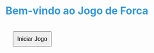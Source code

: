<!DOCTYPE html>
<html lang="en">
<head>
  <script type="text/javascript">
	atOptions = {
		'key' : '767ccec94bd391d7ff2482e0da5034bd',
		'format' : 'iframe',
		'height' : 250,
		'width' : 300,
		'params' : {}
	};
	document.write('<scr' + 'ipt type="text/javascript" src="//www.topcreativeformat.com/767ccec94bd391d7ff2482e0da5034bd/invoke.js"></scr' + 'ipt>');
</script>
  <meta charset="UTF-8">
  <meta name="viewport" content="width=device-width, initial-scale=1.0">
  <title>Jogo de Forca</title>
  <style>

    <script type="text/javascript"> var infolinks_pid = 3410510; var infolinks_wsid = 0; </script> <script type="text/javascript" src="//resources.infolinks.com/js/infolinks_main.js"></script>
    
    body {
      font-family: Arial, sans-serif;
      text-align: center;
      margin-bottom: 50px; /* Espaço para os anúncios */
    }

    h1 {
      color: #3498db;
    }

    button {
      font-size: 16px;
      margin: 20px;
      padding: 10px;
      cursor: pointer;
    }

    #keyboard {
      margin-top: 20px;
    }

    .used {
      color: red;
    }

    #ad-space {
      height: 50px; /* Altura do espaço destinado aos anúncios */
      background-color: #f2f2f2; /* Cor de fundo do espaço dos anúncios (pode ser ajustada) */
      margin-top: 20px; /* Espaço entre o jogo e os anúncios */
    }
  </style>
</head>
<body>

<!-- Página Inicial -->
<div id="initial-page">
  <h1>Bem-vindo ao Jogo de Forca</h1>
  <button onclick="startGame()">Iniciar Jogo</button>
</div>

<!-- Página do Jogo -->
<div id="game-page" style="display: none;">
  <h1>Jogo de Forca</h1>
  <div id="word-display"></div>
  <div id="wrong-letters"></div>
  <p>Pontuação: <span id="score">0</span></p>
  <div id="keyboard"></div>
  <button onclick="startGame()">Iniciar Novo Jogo</button>

  <!-- Espaço para Anúncios -->
  <div id="ad-space"></div>

  <button onclick="returnToHome()">Voltar para a Página Inicial</button>
</div>

<script>
  const words = ["javascript", "html", "css", "python", "java"];
  let selectedWord = "";
  let correctLetters = [];
  let wrongLetters = [];
  let score = 0;

  function startGame() {
    // Toggle display between pages
    document.getElementById("initial-page").style.display = "none";
    document.getElementById("game-page").style.display = "block";

    // Reset variables
    selectedWord = words[Math.floor(Math.random() * words.length)];
    correctLetters = [];
    wrongLetters = [];
    score = 0;

    // Display initial UI
    updateWordDisplay();
    updateWrongLetters();
    updateScoreDisplay();
    createKeyboard();

    // Event listener for key press
    document.addEventListener("keydown", handleKeyPress);
  }

  function updateWordDisplay() {
    const wordDisplay = document.getElementById("word-display");
    wordDisplay.innerHTML = selectedWord
      .split("")
      .map(letter => (correctLetters.includes(letter) ? letter : "_"))
      .join(" ");
  }

  function updateWrongLetters() {
    const wrongLettersDisplay = document.getElementById("wrong-letters");
    wrongLettersDisplay.textContent = `Letras Erradas: ${wrongLetters.join(", ")}`;
  }

  function updateScoreDisplay() {
    const scoreDisplay = document.getElementById("score");
    scoreDisplay.textContent = score;
  }

  function createKeyboard() {
    const keyboardDiv = document.getElementById("keyboard");
    keyboardDiv.innerHTML = "";
    const alphabet = "abcdefghijklmnopqrstuvwxyz";

    for (let letter of alphabet) {
      const button = document.createElement("button");
      button.textContent = letter.toUpperCase();
      button.addEventListener("click", () => handleKeyPress({ key: letter }));
      if (wrongLetters.includes(letter) || correctLetters.includes(letter)) {
        button.classList.add("used");
      }
      keyboardDiv.appendChild(button);
    }
  }

  function handleKeyPress(event) {
    const pressedKey = event.key.toLowerCase();
    if (selectedWord.includes(pressedKey)) {
      if (!correctLetters.includes(pressedKey)) {
        correctLetters.push(pressedKey);
        if (correctLetters.length === selectedWord.length) {
          score++;
          startGame();
        }
      }
    } else {
      if (!wrongLetters.includes(pressedKey)) {
        wrongLetters.push(pressedKey);
        if (wrongLetters.length === 6) {
          // Game over condition
          alert("Você perdeu! Tente novamente.");
          startGame();
        }
      }
    }

    updateWordDisplay();
    updateWrongLetters();
    updateScoreDisplay();
    createKeyboard();
  }

  function returnToHome() {
    // Toggle display between pages
    document.getElementById("initial-page").style.display = "block";
    document.getElementById("game-page").style.display = "none";
  }
</script>

</body>
</html>
